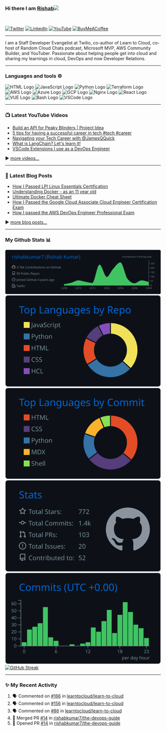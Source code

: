 ### Hi there I am [Rishab](https://rishabkumar.com)<img src="https://raw.githubusercontent.com/MartinHeinz/MartinHeinz/master/wave.gif" width="30px">
<br/>

[![Twitter](https://img.shields.io/badge/Twitter-%231DA1F2.svg?style=for-the-badge&logo=Twitter&logoColor=white)](https://twitter.com/rishabk7)
[![LinkedIn](https://img.shields.io/badge/linkedin-%230077B5.svg?style=for-the-badge&logo=linkedin&logoColor=white)](https://linkedin.com/in/rishabkumar7)
[![YouTube](https://img.shields.io/badge/YouTube-%23FF0000.svg?style=for-the-badge&logo=YouTube&logoColor=white)](https://youtube.com/@rishabkumar7) [![BuyMeACoffee](https://img.shields.io/badge/Buy%20Me%20a%20Coffee-ffdd00?style=for-the-badge&logo=buy-me-a-coffee&logoColor=black)](https://www.buymeacoffee.com/rishabincloud)


---

I am a Staff Developer Evangelist at Twilio, co-author of Learn to Cloud, co-host of Random Cloud Chats podcast, Microsoft MVP, AWS Community Builder, and YouTuber. Passionate about helping people get into cloud and sharing my learnings in cloud, DevOps and now Developer Relations. 

---

### Languages and tools ⚙️
<!-- For more icons please follow  https://github.com/MikeCodesDotNET/ColoredBadges -->
<p>
<img src="https://www.svgrepo.com/show/303205/html-5-logo.svg" alt="HTML Logo" width="50" height="50"/> <img src="https://cdn.worldvectorlogo.com/logos/logo-javascript.svg" alt="JavaScript Logo" width="50" height="50"/> <img src="https://cdn.worldvectorlogo.com/logos/python-5.svg" alt="Python Logo" width="50" height="50"/> <img src="https://user-images.githubusercontent.com/25181517/183345121-36788a6e-5462-424a-be67-af1ebeda79a2.png" alt="Terraform Logo" width="50" height="50"/> <img src="https://cdn.worldvectorlogo.com/logos/aws-2.svg" alt="AWS Logo" width="50" height="50"/> <img src="https://cdn.worldvectorlogo.com/logos/azure-1.svg" alt="Azure Logo" width="50" height="50"/> <img src="https://user-images.githubusercontent.com/25181517/183911547-990692bc-8411-4878-99a0-43506cdb69cf.png" alt="GCP Logo" width="50" height="50"/> <img src="https://user-images.githubusercontent.com/25181517/183345125-9a7cd2e6-6ad6-436f-8490-44c903bef84c.png" alt="Nginx Logo" width="50" height="50"/> <img src="https://cdn.worldvectorlogo.com/logos/react-2.svg" alt="React Logo" width="50" height="50"/>  <img src="https://cdn.worldvectorlogo.com/logos/vue-9.svg" alt="VUE Logo" width="50" height="50"/> <img src="https://cdn.worldvectorlogo.com/logos/bash-1.svg" alt="Bash Logo" width="50" height="50"/> <img src="https://cdn.worldvectorlogo.com/logos/visual-studio-code-1.svg" alt="VSCode Logo" width="50" height="50"/>
</p>

---

### 📺 Latest YouTube Videos

<!-- YOUTUBE-VIDEOS-LIST:START -->
- [Build an API for Peaky Blinders | Project Idea](https://www.youtube.com/watch?v=LVuxmQfqivA)
- [5 tips for having a successful career in tech #tech #career](https://www.youtube.com/watch?v=OYMQ1hdccF0)
- [Navigating your Tech Career with @JamesQQuick](https://www.youtube.com/watch?v=jxywWNgvLeo)
- [What is LangChain? Let&#39;s learn it!](https://www.youtube.com/watch?v=K0UBEeX7E8s)
- [VSCode Extensions I use as a DevOps Engineer](https://www.youtube.com/watch?v=psJVKazKU8Y)
<!-- YOUTUBE-VIDEOS-LIST:END -->

▶️ [more videos...](https://www.youtube.com/channel/UCtLwBE6ZNXnQdQp5o36BUxA)

---

### 📕 Latest Blog Posts
<!-- BLOG-POST-LIST:START -->
- [How I Passed LPI Linux Essentials Certification](https://blog.rishabkumar.com/how-i-passed-lpi-linux-essentials-certification)
- [Understanding Docker - as an 11 year old](https://blog.rishabkumar.com/understanding-docker)
- [Ultimate Docker Cheat Sheet](https://blog.rishabkumar.com/docker-cheat-sheet)
- [How I Passed the Google Cloud Associate Cloud Engineer Certification Exam](https://blog.rishabkumar.com/how-i-passed-google-cloud-associate-cloud-engineer-certification)
- [How I passed the AWS DevOps Engineer Professional Exam](https://blog.rishabkumar.com/how-i-passed-aws-devops-engineer-professional-exam)
<!-- BLOG-POST-LIST:END -->
▶️ [more blog posts...](https://blog.rishabkumar.com)

---

### My Github Stats 📊

[![](https://raw.githubusercontent.com/rishabkumar7/rishabkumar7/master/profile-summary-card-output/github_dark/0-profile-details.svg)](https://github.com/vn7n24fzkq/github-profile-summary-cards)
[![](https://raw.githubusercontent.com/rishabkumar7/rishabkumar7/master/profile-summary-card-output/github_dark/1-repos-per-language.svg)](https://github.com/vn7n24fzkq/github-profile-summary-cards) [![](https://raw.githubusercontent.com/rishabkumar7/rishabkumar7/master/profile-summary-card-output/github_dark/2-most-commit-language.svg)](https://github.com/vn7n24fzkq/github-profile-summary-cards)
[![](https://raw.githubusercontent.com/rishabkumar7/rishabkumar7/master/profile-summary-card-output/github_dark/3-stats.svg)](https://github.com/vn7n24fzkq/github-profile-summary-cards) [![](https://raw.githubusercontent.com/rishabkumar7/rishabkumar7/master/profile-summary-card-output/github_dark/4-productive-time.svg)](https://github.com/vn7n24fzkq/github-profile-summary-cards)
[![GitHub Streak](https://streak-stats.demolab.com/?user=rishabkumar7&theme=ads-juicy-fresh)](https://git.io/streak-stats)
<!--
For future use
<a href="https://www.instagram.com/hemant.gz/">
  <img align="left" alt="Instagram" width="22px" src="https://cdn.jsdelivr.net/npm/simple-icons@v3/icons/instagram.svg" />
</a>
<a href="https://leetcode.com//">
  <img align="left" alt="Leetcode" width="22px" src="https://cdn.jsdelivr.net/npm/simple-icons@v3/icons/leetcode.svg" />
</a>
-->

---

### ✨ My Recent Activity
<!--START_SECTION:activity-->
1. 🗣 Commented on [#166](https://github.com/learntocloud/learn-to-cloud/pull/166#issuecomment-1678980790) in [learntocloud/learn-to-cloud](https://github.com/learntocloud/learn-to-cloud)
2. 🗣 Commented on [#156](https://github.com/learntocloud/learn-to-cloud/issues/156#issuecomment-1677391254) in [learntocloud/learn-to-cloud](https://github.com/learntocloud/learn-to-cloud)
3. 🗣 Commented on [#86](https://github.com/learntocloud/learn-to-cloud/issues/86#issuecomment-1666078572) in [learntocloud/learn-to-cloud](https://github.com/learntocloud/learn-to-cloud)
4. 🎉 Merged PR [#14](https://github.com/rishabkumar7/the-devops-guide/pull/14) in [rishabkumar7/the-devops-guide](https://github.com/rishabkumar7/the-devops-guide)
5. 💪 Opened PR [#14](https://github.com/rishabkumar7/the-devops-guide/pull/14) in [rishabkumar7/the-devops-guide](https://github.com/rishabkumar7/the-devops-guide)
<!--END_SECTION:activity-->

<br/>

<!--
**rishabkumar7/rishabkumar7** is a ✨ _special_ ✨ repository because its `README.md` (this file) appears on your GitHub profile.

Here are some ideas to get you started:

- 🔭 I’m currently working on ...
- 🌱 I’m currently learning ...
- 👯 I’m looking to collaborate on ...
- 🤔 I’m looking for help with ...
- 💬 Ask me about ...
- 📫 How to reach me: ...
- 😄 Pronouns: ...
- ⚡ Fun fact: ...
-->
